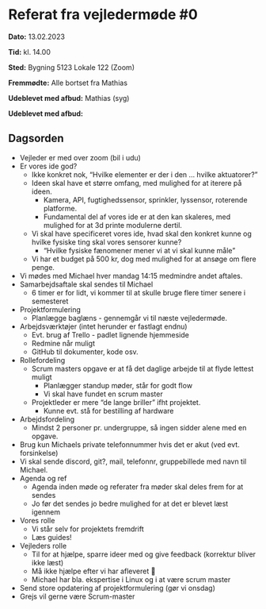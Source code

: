 # Referat fra vejledermøde \#0
**Dato:** 13.02.2023

**Tid:** kl. 14.00

**Sted:** Bygning 5123    Lokale 122    (Zoom)

**Fremmødte:** Alle bortset fra Mathias

**Udeblevet med afbud:** Mathias (syg)

**Udeblevet med afbud:**

## Dagsorden
- Vejleder er med over zoom (bil i udu)
- Er vores ide god?
  - Ikke konkret nok, “Hvilke elementer er der i den … hvilke aktuatorer?”
  - Ideen skal have et større omfang, med mulighed for at iterere på ideen.
    - Kamera, API, fugtighedssensor, sprinkler, lyssensor, roterende platforme.
    - Fundamental del af vores ide er at den kan skaleres, med mulighed for at 3d printe modulerne dertil.
  - Vi skal have specificeret vores ide, hvad skal den konkret kunne og hvilke fysiske ting skal vores sensorer kunne?
    - “Hvilke fysiske fænomener mener vi at vi skal kunne måle”
  - Vi har et budget på 500 kr, dog med mulighed for at ansøge om flere penge. 
- Vi mødes med Michael hver mandag 14:15 medmindre andet aftales.
- Samarbejdsaftale skal sendes til Michael
  - 6 timer er for lidt, vi kommer til at skulle bruge flere timer senere i semesteret
- Projektformulering
  - Planlægge baglæns - gennemgår vi til næste vejledermøde.
- Arbejdsværktøjer (intet herunder er fastlagt endnu)
  - Evt. brug af Trello - padlet lignende hjemmeside
  - Redmine når muligt
  - GitHub til dokumenter, kode osv.
- Rollefordeling
  - Scrum masters opgave er at få det daglige arbejde til at flyde lettest muligt
    - Planlægger standup møder, står for godt flow
    - Vi skal have fundet en scrum master
  - Projektleder er mere “de lange briller” ifht projektet. 
    - Kunne evt. stå for bestilling af hardware
- Arbejdsfordeling
  - Mindst 2 personer pr. undergruppe, så ingen sidder alene med en opgave.
- Brug kun Michaels private telefonnummer hvis det er akut (ved evt. forsinkelse)
- Vi skal sende discord, git?, mail, telefonnr, gruppebillede med navn til Michael.
- Agenda og ref
  - Agenda inden møde og referater fra møder skal deles frem for at sendes
  - Jo før det sendes jo bedre mulighed for at det er blevet læst igennem
- Vores rolle
  - Vi står selv for projektets fremdrift
  - Læs guides!
- Vejleders rolle
  - Til for at hjælpe, sparre ideer med og give feedback (korrektur bliver ikke læst)
  - Må ikke hjælpe efter vi har afleveret 🙁
  - Michael har bla. ekspertise i Linux og i at være scrum master
- Send store opdatering af projektformulering (gør vi onsdag)
- Grejs vil gerne være Scrum-master